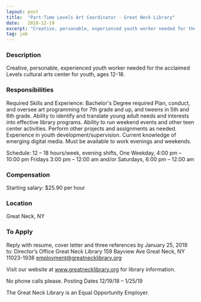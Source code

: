 ```yaml
---
layout: post
title:  "Part-Time Levels Art Coordinator - Great Neck Library"
date:   2018-12-19
excerpt: "Creative, personable, experienced youth worker needed for the acclaimed Levels cultural arts center for youth, ages 12-18."
tag: job
---
```


### Description   

Creative, personable, experienced youth worker needed for the acclaimed Levels cultural arts center for youth, ages 12-18.


### Responsibilities   

Required Skills and Experience: 
Bachelor's Degree required
Plan, conduct, and oversee art programming for 7th grade and up, and tweens in 5th and 6th grade.
Ability to identify and translate young adult needs and interests into effective library programs.
Ability to run weekend events and other teen center activities.
Perform other projects and assignments as needed.
Experience in youth development/supervision.
Current knowledge of emerging digital media.
Must be available to work evenings and weekends.

Schedule:
12 – 18 hours/week, evening shifts,
One Weekday, 4:00 pm – 10:00 pm
Fridays 3:00 pm – 12:00 am 
and/or Saturdays, 6:00 pm – 12:00 am






### Compensation   

Starting salary: $25.90 per hour


### Location   

Great Neck, NY




### To Apply   

Reply with resume, cover letter and three references by
January 25, 2019 to:
Director’s Office
Great Neck Library
159 Bayview Ave
Great Neck, NY  11023-1938
employment@greatnecklibrary.org

Visit our website at  www.greatnecklibrary.org for library information.

No phone calls please. Posting Dates 12/19/18 – 1/25/19

The Great Neck Library is an Equal Opportunity Employer.






